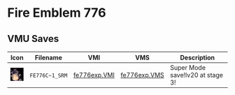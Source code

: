 # Fire Emblem 776

## VMU Saves

| Icon | Filename | VMI | VMS | Description |
|------|----------|-----|-----|-------------|
| ![Fire Emblem 776](../icons/FE776C~1_SRM.GIF) | `FE776C~1_SRM` | [fe776exp.VMI](fe776exp.VMI) | [fe776exp.VMS](fe776exp.VMS) | Super Mode save!lv20 at stage 3! |
